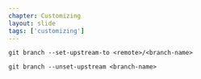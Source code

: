 ```yaml
---
chapter: Customizing
layout: slide
tags: ['customizing']
---
```


	git branch --set-upstream-to <remote>/<branch-name>

	git branch --unset-upstream <branch-name>
